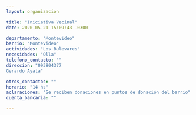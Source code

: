 ```yaml
---
layout: organizacion

title: "Iniciativa Vecinal"
date: 2020-05-21 15:09:43 -0300

departamento: "Montevideo"
barrio: "Montevideo"
actividades: "Los Bulevares"
necesidades: "Olla"
telefono_contacto: ""
direccion: "093804377
Gerardo Ayala"

otros_contactos: ""
horario: "14 hs"
aclaraciones: "Se reciben donaciones en puntos de donación del barrio"
cuenta_bancaria: ""

---
```

